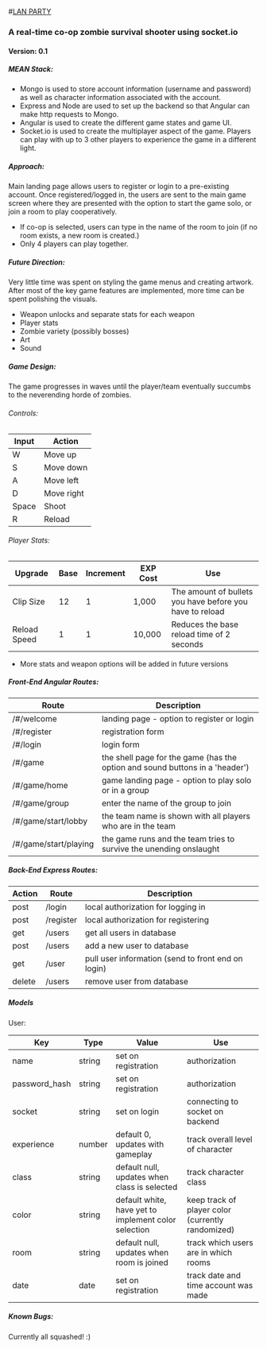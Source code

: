 #[LAN PARTY](http://lan-party.herokuapp.com "Lan Party")

### A real-time co-op zombie survival shooter using socket.io
#### Version: 0.1


##### MEAN Stack:
* Mongo is used to store account information (username and password) as well as character information associated with the account.
* Express and Node are used to set up the backend so that Angular can make http requests to Mongo.
* Angular is used to create the different game states and game UI.
* Socket.io is used to create the multiplayer aspect of the game. Players can play with up to 3 other players to experience the game in a different light.

##### Approach:
Main landing page allows users to register or login to a pre-existing account.
Once registered/logged in, the users are sent to the main game screen where they are presented with the option to start the game solo, or join a room to play cooperatively.
* If co-op is selected, users can type in the name of the room to join (if no room exists, a new room is created.) 
* Only 4 players can play together.

##### Future Direction:
Very little time was spent on styling the game menus and creating artwork. After most of the key game features are implemented, more time can be spent polishing the visuals.
* Weapon unlocks and separate stats for each weapon
* Player stats
* Zombie variety (possibly bosses)
* Art
* Sound

##### Game Design:
The game progresses in waves until the player/team eventually succumbs to the neverending horde of zombies.

###### Controls:
Input | Action
--- | ---
W | Move up
S | Move down
A | Move left
D | Move right
Space | Shoot
R | Reload

###### Player Stats:
Upgrade | Base | Increment | EXP Cost | Use
--- | --- | --- | --- | ---
Clip Size | 12 | 1 | 1,000 | The amount of bullets you have before you have to reload
Reload Speed | 1 | 1 | 10,000 | Reduces the base reload time of 2 seconds
* More stats and weapon options will be added in future versions

##### Front-End Angular Routes:
Route | Description
--- | ---
/#/welcome | landing page - option to register or login
/#/register| registration form
/#/login   | login form
/#/game    | the shell page for the game (has the option and sound buttons in a 'header')
/#/game/home    | game landing page - option to play solo or in a group
/#/game/group   | enter the name of the group to join
/#/game/start/lobby   | the team name is shown with all players who are in the team
/#/game/start/playing | the game runs and the team tries to survive the unending onslaught


##### Back-End Express Routes:
Action | Route | Description
--- | --- | ---
post | /login | local authorization for logging in
post | /register | local authorization for registering
get | /users | get all users in database
post | /users | add a new user to database
get | /user | pull user information (send to front end on login)
delete | /users | remove user from database

##### Models
User:

Key | Type | Value | Use
--- | --- | --- | ---
name | string | set on registration | authorization
password_hash | string | set on registration | authorization
socket | string | set on login | connecting to socket on backend
experience | number | default 0, updates with gameplay | track overall level of character
class | string | default null, updates when class is selected | track character class
color | string | default white, have yet to implement color selection | keep track of player color (currently randomized)
room | string | default null, updates when room is joined | track which users are in which rooms
date | date | set on registration | track date and time account was made

##### Known Bugs:
Currently all squashed! :)